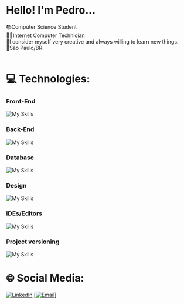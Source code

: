 # Hello! I'm Pedro...
📚Computer Science Student<br>👨‍💻Internet Computer Technician<br>🧠I consider myself very creative and always willing to learn new things.<br>📍São Paulo/BR.<br> <br>


# 💻 Technologies:
### Front-End
![My Skills](https://skillicons.dev/icons?i=html,css,js,react,angular,bootstrap&perline=3)

### Back-End
![My Skills](https://skillicons.dev/icons?i=py,nodejs,java,selenium&perline=3)

### Database
![My Skills](https://skillicons.dev/icons?i=mysql,mongodb)

### Design
![My Skills](https://skillicons.dev/icons?i=ps,figma)

### IDEs/Editors
![My Skills](https://skillicons.dev/icons?i=vscode,sublime,anaconda)

### Project versioning
![My Skills](https://skillicons.dev/icons?i=git,github)

# 🌐 Social Media:
[![LinkedIn](https://skillicons.dev/icons?i=linkedin)](https://linkedin.com/in/pedronicolascosta)
<a href="mailto:pedronicolascosta@outlook.com">[![Email](https://skillicons.dev/icons?i=gmail)]</a>
<!-- Proudly created with GPRM ( https://gprm.itsvg.in ) -->
